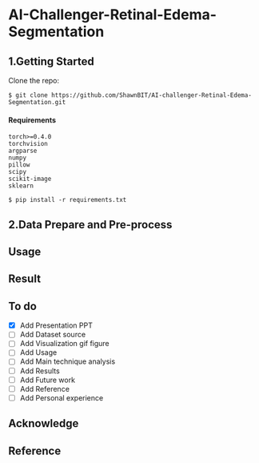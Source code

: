 # AI-Challenger-Retinal-Edema-Segmentation

## 1.Getting Started

Clone the repo:

  ```
  $ git clone https://github.com/ShawnBIT/AI-challenger-Retinal-Edema-Segmentation.git
  ```

#### Requirements
 ```
torch>=0.4.0
torchvision
argparse
numpy
pillow
scipy
scikit-image
sklearn
 ```
  ```
  $ pip install -r requirements.txt
  ```
 
## 2.Data Prepare and Pre-process


## Usage

## Result

## To do
- [x] Add Presentation PPT
- [ ] Add Dataset source
- [ ] Add Visualization gif figure
- [ ] Add Usage
- [ ] Add Main technique analysis
- [ ] Add Results
- [ ] Add Future work
- [ ] Add Reference
- [ ] Add Personal experience

## Acknowledge

## Reference
  
